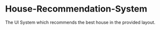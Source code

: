 # House-Recommendation-System
The UI System which recommends the best house in the provided layout.
